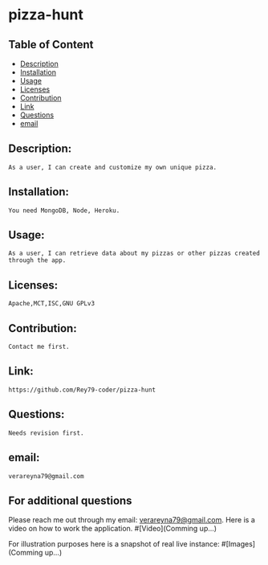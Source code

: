 
# pizza-hunt

## Table of Content

- [Description](#Description)
- [Installation](#Installation)
- [Usage](#Usage)
- [Licenses](#Licenses)
- [Contribution](#Contribution)
- [Link](#Link)
- [Questions](#Questions)
- [email](#email)

## Description:
    As a user, I can create and customize my own unique pizza.
## Installation:
    You need MongoDB, Node, Heroku.
## Usage:
    As a user, I can retrieve data about my pizzas or other pizzas created through the app.
## Licenses:
    Apache,MCT,ISC,GNU GPLv3
## Contribution:
    Contact me first.
## Link:
    https://github.com/Rey79-coder/pizza-hunt
## Questions:
    Needs revision first.
## email:
    verareyna79@gmail.com

## For additional questions
   Please reach me out through my email: verareyna79@gmail.com.
   Here is a video on how to work the application.
#[Video](Comming up...)

For illustration purposes here is a snapshot of real live instance:
#[Images](Comming up...)

